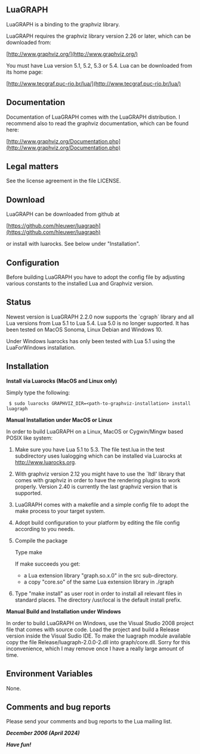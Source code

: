 LuaGRAPH
--------
  
  LuaGRAPH is a binding to the graphviz library.

  LuaGRAPH requires the graphviz library version 2.26 or later, which
  can be downloaded from:
  
  [http://www.graphviz.org/](http://www.graphviz.org/)


  You must have Lua version 5.1, 5.2, 5.3 or 5.4. Lua can be downloaded 
  from its home page:
  
  [http://www.tecgraf.puc-rio.br/lua/](http://www.tecgraf.puc-rio.br/lua/)

Documentation
-------------

  Documentation of LuaGRAPH comes with the LuaGRAPH distribution. I recommend also to read the graphviz documentation, which can be found here:
  
[http://www.graphviz.org/Documentation.php](http://www.graphviz.org/Documentation.php)
	

Legal matters
-------------

  See the license agreement in the file LICENSE.

Download
--------
  LuaGRAPH can be downloaded from github at
  
  [https://github.com/hleuwer/luagraph](https://github.com/hleuwer/luagraph)  

  or install with luarocks. See below under "Installation".
  
Configuration
-------------

  Before building LuaGRAPH you have to adopt the config file by
  adjusting various constants to the installed Lua and Graphviz version.

Status
------
  Newest version is LuaGRAPH 2.2.0 now supports the `cgraph´ library and all
  Lua versions from Lua 5.1 to Lua 5.4. Lua 5.0 is no longer supported.
  It has been tested on MacOS Sonoma, Linux Debian and
  Windows 10.

  Under Windows luarocks has only been tested with Lua 5.1 using the
  LuaForWindows installation.
  
Installation
------------
  
**Install via Luarocks (MacOS and Linux only)**

  Simply type the following:

     $ sudo luarocks GRAPHVIZ_DIR=<path-to-graphviz-installation> install luagraph

**Manual Installation under MacOS or Linux**

  In order to build LuaGRAPH on a Linux, MacOS or Cygwin/Mingw based
  POSIX like system:

  1. Make sure you have Lua 5.1 to 5.3. 
     The file test.lua in the test subdirectory uses lualogging which 
     can be installed via Luarocks at http://www.luarocks.org.

  2. With graphviz version 2.12 you might have to use the `ltdl' library 
     that comes with graphviz in order to have the rendering plugins to 
     work properly. Version 2.40 is currently the last graphviz version
     that is supported.

  3. LuaGRAPH comes with a makefile and a simple config file to adopt
     the make process to your target system.

  4. Adopt build configuration to your platform by editing the file
     config according to you needs.

  5. Compile the package

     Type 
	make

     If make succeeds you get:

     * a Lua extension library "graph.so.x.0" in the src sub-directory.
     * a copy "core.so" of the same Lua extension library in ./graph

  6. Type "make install" as user root in order to install all relevant
     files in standard places. The directory /usr/local is the default
     install prefix.

**Manual Build and Installation under Windows**

  In order to build LuaGRAPH on Windows, use the Visual Studio 2008
  project file that comes with source code. Load the project and build
  a Release version inside the Visual Sudio IDE. To make the luagraph
  module available copy the file Release/luagraph-2.0.0-2.dll into
  graph/core.dll. Sorry for this inconvenience, which I may remove
  once I have a really large amount of time.

Environment Variables
---------------------

  None.


Comments and bug reports
------------------------

  Please send your comments and bug reports to the Lua mailing list.

***December 2006 (April 2024)***

***Have fun!***